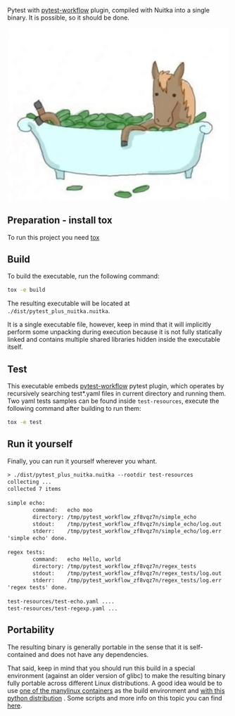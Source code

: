 Pytest with [pytest-workflow](https://github.com/LUMC/pytest-workflow) plugin, compiled with Nuitka into a single binary. It is possible, so it should be done.

![Because...](resources/image.png)

## Preparation - install tox
To run this project you need [tox](https://tox.wiki/en/latest/installation.html)


## Build

To build the executable, run the following command:
```bash
tox -e build
```

The resulting executable will be located at `./dist/pytest_plus_nuitka.nuitka`.

 It is a single executable file, however, keep in mind that it will implicitly perform some unpacking during execution because it is not fully statically linked and contains multiple shared libraries hidden inside the executable itself.


## Test
This executable embeds [pytest-workflow](https://github.com/LUMC/pytest-workflow) pytest plugin, which operates by recursively searching test*.yaml files in current directory and running them.
Two yaml tests samples can be found inside `test-resources`, execute the following command after building to run them:
```bash
tox -e test
```

## Run it yourself
Finally, you can run it yourself wherever you whant.
```
> ./dist/pytest_plus_nuitka.nuitka --rootdir test-resources
collecting ...
collected 7 items

simple echo:
        command:   echo moo
        directory: /tmp/pytest_workflow_zf8vqz7n/simple_echo
        stdout:    /tmp/pytest_workflow_zf8vqz7n/simple_echo/log.out
        stderr:    /tmp/pytest_workflow_zf8vqz7n/simple_echo/log.err
'simple echo' done.

regex tests:
        command:   echo Hello, world
        directory: /tmp/pytest_workflow_zf8vqz7n/regex_tests
        stdout:    /tmp/pytest_workflow_zf8vqz7n/regex_tests/log.out
        stderr:    /tmp/pytest_workflow_zf8vqz7n/regex_tests/log.err
'regex tests' done.

test-resources/test-echo.yaml ....
test-resources/test-regexp.yaml ...
```

## Portability
The resulting binary is generally portable in the sense that it is self-contained and does not have any dependencies.

That said, keep in mind that you should run this build in a special environment (against an older version of glibc) to make the resulting binary fully portable across different Linux distributions. A good idea would be to use [one of the manylinux containers](https://github.com/pypa/manylinux) as the build environment and [with this python distribution](https://github.com/indygreg/python-build-standalone) . Some scripts and more info on this topic you can find [here](https://github.com/asapelkin/overpackaged). 

